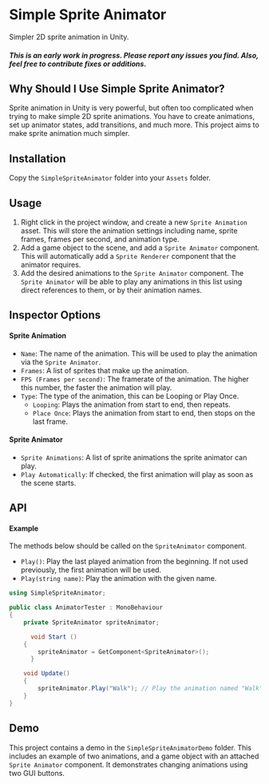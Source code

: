 # Simple Sprite Animator
Simpler 2D sprite animation in Unity.

##### This is an early work in progress. Please report any issues you find. Also, feel free to contribute fixes or additions.

## Why Should I Use Simple Sprite Animator?

Sprite animation in Unity is very powerful, but often too complicated when trying to make simple 2D sprite animations. You have to create animations, set up animator states, add transitions, and much more. This project aims to make sprite animation much simpler.

## Installation

Copy the `SimpleSpriteAnimator` folder into your `Assets` folder.

## Usage

1. Right click in the project window, and create a new `Sprite Animation` asset. This will store the animation settings including name, sprite frames, frames per second, and animation type.
2. Add a game object to the scene, and add a `Sprite Animator` component. This will automatically add a `Sprite Renderer` component that the animator requires.
3. Add the desired animations to the `Sprite Animator` component. The `Sprite Animator` will be able to play any animations in this list using direct references to them, or by their animation names.

## Inspector Options

#### Sprite Animation

- `Name`: The name of the animation. This will be used to play the animation via the `Sprite Animator`.
- `Frames`: A list of sprites that make up the animation.
- `FPS (Frames per second)`: The framerate of the animation. The higher this number, the faster the animation will play.
- `Type`: The type of the animation, this can be Looping or Play Once.
  - `Looping`: Plays the animation from start to end, then repeats.
  - `Place Once`: Plays the animation from start to end, then stops on the last frame.

#### Sprite Animator
- `Sprite Animations`: A list of sprite animations the sprite animator can play.
- `Play Automatically`: If checked, the first animation will play as soon as the scene starts.

## API

#### Example

The methods below should be called on the `SpriteAnimator` component.

- `Play()`: Play the last played animation from the beginning. If not used previously, the first animation will be used.
- `Play(string name)`: Play the animation with the given name.

```csharp
using SimpleSpriteAnimator;

public class AnimatorTester : MonoBehaviour
{
    private SpriteAnimator spriteAnimator;

	  void Start ()
    {
        spriteAnimator = GetComponent<SpriteAnimator>();
	  }

    void Update()
    {
        spriteAnimator.Play("Walk"); // Play the animation named "Walk"
    }
}
```

## Demo

This project contains a demo in the `SimpleSpriteAnimatorDemo` folder. This includes an example of two animations, and a game object with an attached `Sprite Animator` component. It demonstrates changing animations using two GUI buttons.



